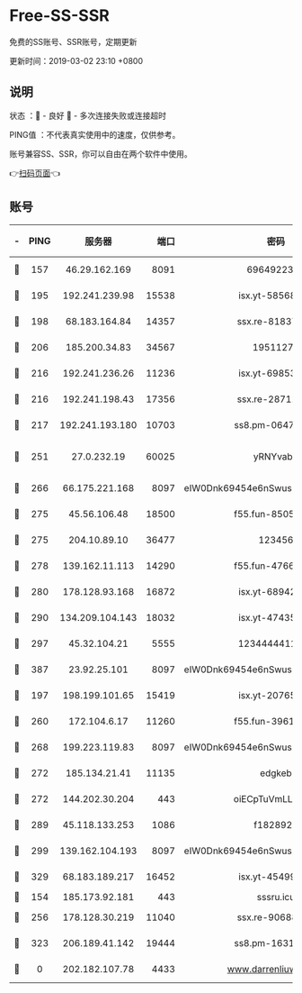 # Free-SS-SSR

免费的SS账号、SSR账号，定期更新

更新时间：2019-03-02 23:10 +0800

## 说明

状态     ：🙂 - 良好 🙁 - 多次连接失败或连接超时

PING值   ：不代表真实使用中的速度，仅供参考。

账号兼容SS、SSR，你可以自由在两个软件中使用。

👉[扫码页面](https://liesauer.github.io/free-ss-ssr.github.io/)👈

## 账号

|-|PING|服务器|端口|密码|加密方式|区域|
|:----:|:----:|:-----:|-----:|:----:|:----:|:----:|
|🙂|157|46.29.162.169|8091|6964922356|aes-256-cfb|RU|
|🙂|195|192.241.239.98|15538|isx.yt-58568781|aes-256-cfb|US|
|🙂|198|68.183.164.84|14357|ssx.re-81837624|aes-256-cfb|US|
|🙂|206|185.200.34.83|34567|19511276|aes-256-cfb|US|
|🙂|216|192.241.236.26|11236|isx.yt-69853329|aes-256-cfb|US|
|🙂|216|192.241.198.43|17356|ssx.re-28711646|aes-256-cfb|US|
|🙂|217|192.241.193.180|10703|ss8.pm-06476648|aes-256-cfb|US|
|🙂|251|27.0.232.19|60025|yRNYvabB|xchacha20-ietf-poly1305|HK|
|🙂|266|66.175.221.168|8097|eIW0Dnk69454e6nSwuspv9DmS201tQ0D|aes-256-cfb|US|
|🙂|275|45.56.106.48|18500|f55.fun-85055733|aes-256-cfb|US|
|🙂|275|204.10.89.10|36477|123456|aes-256-cfb|US|
|🙂|278|139.162.11.113|14290|f55.fun-47666112|aes-256-cfb|SG|
|🙂|280|178.128.93.168|16872|isx.yt-68942633|aes-256-cfb|SG|
|🙂|290|134.209.104.143|18032|isx.yt-47435450|aes-256-cfb|SG|
|🙂|297|45.32.104.21|5555|1234444411111|aes-256-cfb|SG|
|🙂|387|23.92.25.101|8097|eIW0Dnk69454e6nSwuspv9DmS201tQ0D|aes-256-cfb|US|
|🙂|197|198.199.101.65|15419|isx.yt-20765737|aes-256-cfb|US|
|🙂|260|172.104.6.17|11260|f55.fun-39616774|aes-256-cfb|US|
|🙂|268|199.223.119.83|8097|eIW0Dnk69454e6nSwuspv9DmS201tQ0D|aes-256-cfb|US|
|🙂|272|185.134.21.41|11135|edgkeb|aes-256-cfb|GB|
|🙂|272|144.202.30.204|443|oiECpTuVmLLxk4Ts|aes-256-cfb|US|
|🙂|289|45.118.133.253|1086|f1828920|aes-256-cfb|SG|
|🙂|299|139.162.104.193|8097|eIW0Dnk69454e6nSwuspv9DmS201tQ0D|aes-256-cfb|JP|
|🙂|329|68.183.189.217|16452|isx.yt-45499514|aes-256-cfb|SG|
|🙁|154|185.173.92.181|443|sssru.icu|rc4-md5|RU|
|🙁|256|178.128.30.219|11040|ssx.re-90688619|aes-256-cfb|SG|
|🙁|323|206.189.41.142|19444|ss8.pm-16317279|aes-256-cfb|SG|
|🙁|0|202.182.107.78|4433|www.darrenliuwei.com|aes-256-cfb|JP|
